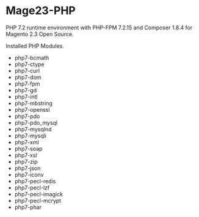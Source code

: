 # Mage23-PHP

PHP 7.2 runtime environment with PHP-FPM 7.2.15 and Composer 1.8.4 for Magento 2.3 Open Source.

Installed PHP Modules.

- php7-bcmath 
- php7-ctype 
- php7-curl 
- php7-dom 
- php7-fpm 
- php7-gd 
- php7-intl 
- php7-mbstring 
- php7-openssl 
- php7-pdo 
- php7-pdo_mysql 
- php7-mysqlnd 
- php7-mysqli 
- php7-xml 
- php7-soap 
- php7-xsl 
- php7-zip 
- php7-json 
- php7-iconv 
- php7-pecl-redis 
- php7-pecl-lzf 
- php7-pecl-imagick 
- php7-pecl-mcrypt
- php7-phar
